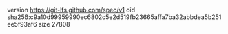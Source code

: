 version https://git-lfs.github.com/spec/v1
oid sha256:c9a10d99959990ec6802c5e2d519fb23665affa7ba32abbdea5b251ee5f93af6
size 27808
